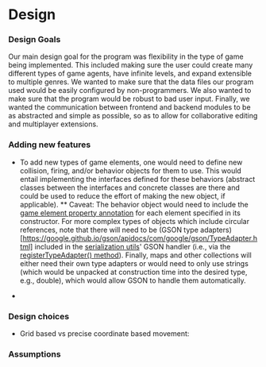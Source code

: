# Design 

### Design Goals

Our main design goal for the program was flexibility in the type of game being implemented. This included making sure the user could create many different types of game agents, have infinite levels, and expand extensible to multiple genres. We wanted to make sure that the data files our program used would be easily configured by non-programmers. We also wanted to make sure that the program would be robust to bad user input. Finally, we wanted the communication between frontend and backend modules to be as abstracted and simple as possible, so as to allow for collaborative editing and multiplayer extensions. 


### Adding new features

* To add new types of game elements, one would need to define new collision, firing, and/or behavior objects for them to use. This would entail implementing the interfaces defined for these behaviors (abstract classes between the interfaces and concrete classes are there and could be used to reduce the effort of making the new object, if applicable). 
    ** Caveat: The behavior object would need to include the [game element property annotation](src/engine/game_elements/ElementProperty.java) for each element specified in its constructor. For more complex types of objects which include circular references, note that there will need to be (GSON type adapters)[https://google.github.io/gson/apidocs/com/google/gson/TypeAdapter.html] included in the [serialization utils](src/utils/io/SerializationUtils.java)' GSON handler (i.e., via the [registerTypeAdapter() method](https://google.github.io/gson/apidocs/com/google/gson/GsonBuilder.html#registerTypeAdapter-java.lang.reflect.Type-java.lang.Object-)). Finally, maps and other collections will either need their own type adapters or would need to only use strings (which would be unpacked at construction time into the desired type, e.g., double), which would allow GSON to handle them automatically. 

* 

### Design choices 

* Grid based vs precise coordinate based movement: 


### Assumptions 


